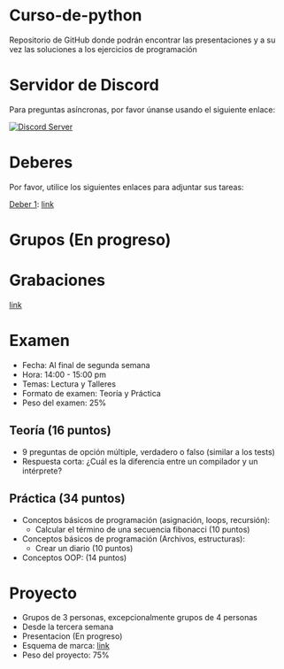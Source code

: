 # Curso-de-python
Repositorio de GitHub donde podrán encontrar las presentaciones y a su vez las soluciones a los ejercicios de programación

# Servidor de Discord

Para preguntas asíncronas, por favor únanse usando el siguiente enlace:

[![Discord Server](https://dcbadge.vercel.app/api/server/9HBzm9PH)](https://discord.gg/9HBzm9PH)


# Deberes

Por favor, utilice los siguientes enlaces para adjuntar sus tareas:

[Deber 1](./Deberes/Introducci%C3%B3n%20a%20la%20programaci%C3%B3n%20con%20Python%20-%20Deber%201.pdf): [link](https://forms.gle/fd7Nfi4dtpPB1jaf6)

# Grupos (En progreso)

# Grabaciones
[link](https://drive.google.com/drive/folders/11EqPNrVRLXJNlHihhS85bMGLp2WDh72D?usp=sharing)
# Examen

- Fecha: Al final de segunda semana
- Hora: 14:00 - 15:00 pm
- Temas: Lectura y Talleres 
- Formato de examen: Teoría y Práctica
- Peso del examen: 25%

## Teoría (16 puntos)

- 9 preguntas de opción múltiple, verdadero o falso (similar a los tests)
- Respuesta corta: ¿Cuál es la diferencia entre un compilador y un intérprete?

## Práctica (34 puntos)

- Conceptos básicos de programación (asignación, loops, recursión):
    - Calcular el término de una secuencia fibonacci (10 puntos)
- Conceptos básicos de programación (Archivos, estructuras):
    - Crear un diario (10 puntos)
- Conceptos OOP: (14 puntos)

# Proyecto
- Grupos de 3 personas, excepcionalmente grupos de 4 personas
- Desde la tercera semana 
- Presentacion (En progreso)
- Esquema de marca: [link](https://docs.google.com/document/d/13b5LO--yXu1-r9Fo4A5oW41h3g3hBljA6kaL-3Q1xkE/edit?usp=sharing)
- Peso del proyecto: 75%
